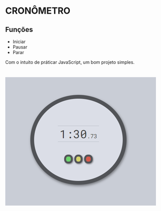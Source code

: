 # CRONÔMETRO

##

## Funções

- Iniciar
- Pausar
- Parar

Com o intuito de práticar JavaScript, um bom projeto simples.

<h1 aling="center">
    <img alt="cronômetro" title="cronômetro" src="./git/cronometro.PNG"/>
</h1>